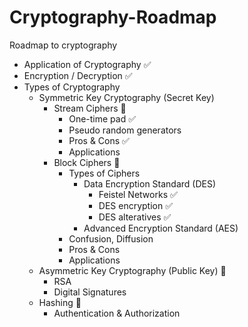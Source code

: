 # Cryptography-Roadmap
Roadmap to cryptography

- Application of Cryptography ✅
- Encryption / Decryption ✅
- Types of Cryptography
    - Symmetric Key Cryptography (Secret Key)
        - Stream Ciphers 🚧
            - One-time pad ✅
            - Pseudo random generators
            - Pros & Cons ✅
            - Applications
        - Block Ciphers 🚧
            - Types of Ciphers
                - Data Encryption Standard (DES)
                   - Feistel Networks ✅
                    - DES encryption ✅
                    - DES alteratives ✅
                - Advanced Encryption Standard (AES)
            - Confusion, Diffusion
            - Pros & Cons
            - Applications
    - Asymmetric Key Cryptography (Public Key) 🚧
        - RSA
        - Digital Signatures
    - Hashing 🚧
        - Authentication & Authorization
